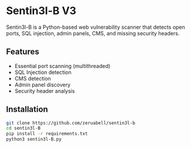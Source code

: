 # Sentin3l-B V3

Sentin3l-B is a Python-based web vulnerability scanner that detects open ports, SQL injection, admin panels, CMS, and missing security headers.

## Features
- Essential port scanning (multithreaded)
- SQL Injection detection
- CMS detection
- Admin panel discovery
- Security header analysis

## Installation

```bash
git clone https://github.com/zeruabell/sentin3l-b
cd sentin3l-B
pip install -r requirements.txt
python3 sentin3l-B.py
